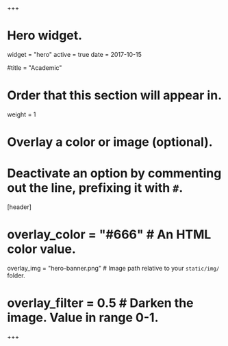 +++
# Hero widget.
widget = "hero"
active = true
date = 2017-10-15

#title = "Academic"

# Order that this section will appear in.
weight = 1

# Overlay a color or image (optional).
#   Deactivate an option by commenting out the line, prefixing it with `#`.
[header]
#  overlay_color = "#666"  # An HTML color value.
  overlay_img = "hero-banner.png"  # Image path relative to your `static/img/` folder.
#  overlay_filter = 0.5  # Darken the image. Value in range 0-1.
+++
